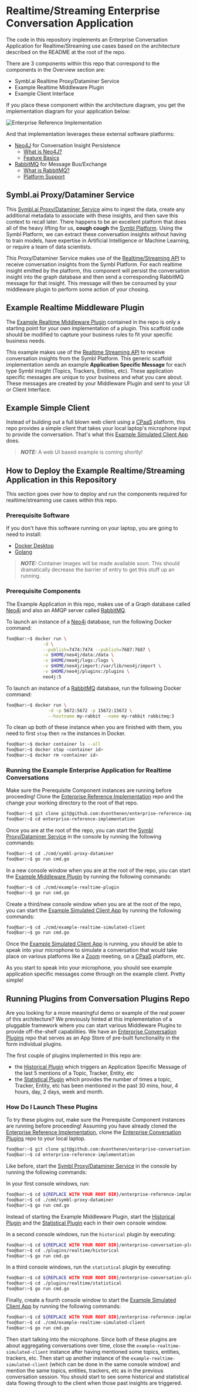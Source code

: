 # Realtime/Streaming Enterprise Conversation Application

The code in this repository implements an Enterprise Conversation Application for Realtime/Streaming use cases based on the architecture described on the README at the root of the repo.

There are 3 components within this repo that correspond to the components in the Overview section are:

- Symbl.ai Realtime Proxy/Dataminer Service
- Example Realtime Middleware Plugin
- Example Client Interface

If you place these component within the architecture diagram, you get the implementation diagram for your application below:

![Enterprise Reference Implementation](https://github.com/dvonthenen/enterprise-reference-implementation/blob/main/docs/images/enterprise-architecture-implementation.png?raw=true)

And that implementation leverages these external software platforms:

- [Neo4J](https://neo4j.com/) for Conversation Insight Persistence
  - [What is Neo4J?](https://neo4j.com/docs/getting-started/current/)
  - [Feature Basics](https://graphacademy.neo4j.com/courses/neo4j-fundamentals/)
- [RabbitMQ](https://rabbitmq.com/) for Message Bus/Exchange
  - [What is RabbitMQ?](https://blog.iron.io/what-is-rabbitmq/)
  - [Platform Support](https://www.rabbitmq.com/devtools.html)

## Symbl.ai Proxy/Dataminer Service

This [Symbl.ai Proxy/Dataminer Service](https://github.com/dvonthenen/enterprise-reference-implementation/tree/main/cmd/symbl-proxy-dataminer) aims to ingest the data, create any additional metadata to associate with these insights, and then save this context to recall later. There happens to be an excellent platform that does all of the heavy lifting for us, **cough cough** the [Symbl Platform](https://platform.symbl.ai). Using the Symbl Platform, we can extract these conversation insights without having to train models, have expertise in Artificial Intelligence or Machine Learning, or require a team of data scientists.

This Proxy/Dataminer Service makes use of the [Realtime/Streaming API](https://docs.symbl.ai/docs/streaming-api) to receive conversation insights from the Symbl Platform. For each realtime insight emitted by the platform, this component will persist the conversation insight into the graph database and then send a corresponding RabbitMQ message for that insight. This message will then be consumed by your middleware plugin to perform some action of your chosing.

## Example Realtime Middleware Plugin

The [Example Realtime Middleware Plugin](https://github.com/dvonthenen/enterprise-reference-implementation/tree/main/cmd/example-realtime-plugin) contained in the repo is only a starting point for your own implementation of a plugin. This scaffold code should be modified to capture your business rules to fit your specific business needs.

This example makes use of the [Realtime Streaming API](https://docs.symbl.ai/docs/streaming-api) to receive conversation insights from the Symbl Platform. This generic scaffold implementation sends an example **Application Specific Message** for each type Symbl insight (Topics, Trackers, Entities, etc). These application specific messages are unique to your business and what you care about. These messages are created by your Middleware Plugin and sent to your UI or Client Interface.

## Example Simple Client

Instead of building out a full blown web client using a [CPaaS](https://www.gartner.com/en/information-technology/glossary/communications-platform-service-cpaas) platform, this repo provides a simple client that takes your local laptop's microphone input to provide the conversation. That's what this [Example Simulated Client App](https://github.com/dvonthenen/enterprise-reference-implementation/tree/main/cmd/example-realtime-simulated-client) does.

> **_NOTE:_** A web UI based example is coming shortly!

## How to Deploy the Example Realtime/Streaming Application in this Repository

This section goes over how to deploy and run the components required for realtime/streaming use cases within this repo.

### Prerequisite Software

If you don't have this software running on your laptop, you are going to need to install:

- [Docker Desktop](https://docs.docker.com/get-docker/)
- [Golang](https://go.dev/doc/install)

> **_NOTE:_** Container images will be made available soon. This should dramatically decrease the barrier of entry to get this stuff up an running.

### Prerequisite Components

The Example Application in this repo, makes use of a Graph database called [Neo4j](https://neo4j.com/) and also an AMQP server called [RabbitMQ](https://rabbitmq.com/).

To launch an instance of a [Neo4j](https://neo4j.com/) database, run the following Docker command:

```bash
foo@bar:~$ docker run \
              -d \
              --publish=7474:7474 --publish=7687:7687 \
              -v $HOME/neo4j/data:/data \
              -v $HOME/neo4j/logs:/logs \
              -v $HOME/neo4j/import:/var/lib/neo4j/import \
              -v $HOME/neo4j/plugins:/plugins \
              neo4j:5
```

To launch an instance of a [RabbitMQ](https://rabbitmq.com/) database, run the following Docker command:

```bash
foo@bar:~$ docker run \
                -d -p 5672:5672 -p 15672:15672 \
                --hostname my-rabbit --name my-rabbit rabbitmq:3
```

To clean up both of these instance when you are finished with them, you need to first `stop` then `rm` the instances in Docker.

```bash
foo@bar:~$ docker container ls --all
foo@bar:~$ docker stop <container id>
foo@bar:~$ docker rm <container id>
```

### Running the Example Enterprise Application for Realtime Conversations

Make sure the Prerequisite Component instances are running before proceeding! Clone the [Enterprise Reference Implementation](https://github.com/dvonthenen/enterprise-reference-implementation) repo and the change your working directory to the root of that repo.

```bash
foo@bar:~$ git clone git@github.com:dvonthenen/enterprise-reference-implementation.git
foo@bar:~$ cd enterprise-reference-implementation
```

Once you are at the root of the repo, you can start the [Symbl Proxy/Dataminer Service](https://github.com/dvonthenen/enterprise-reference-implementation/tree/main/cmd/symbl-proxy-dataminer) in the console by running the following commands:

```bash
foo@bar:~$ cd ./cmd/symbl-proxy-dataminer
foo@bar:~$ go run cmd.go
```

In a new console window when you are at the root of the repo, you can start the [Example Middleware Plugin](https://github.com/dvonthenen/enterprise-reference-implementation/tree/main/cmd/example-realtime-plugin) by running the following commands:

```bash
foo@bar:~$ cd ./cmd/example-realtime-plugin
foo@bar:~$ go run cmd.go
```

Create a third/new console window when you are at the root of the repo, you can start the [Example Simulated Client App](https://github.com/dvonthenen/enterprise-reference-implementation/tree/main/cmd/example-realtime-simulated-client) by running the following commands:

```bash
foo@bar:~$ cd ./cmd/example-realtime-simulated-client
foo@bar:~$ go run cmd.go
```

Once the [Example Simulated Client App](https://github.com/dvonthenen/enterprise-reference-implementation/tree/main/cmd/example-realtime-simulated-client) is running, you should be able to speak into your microphone to simulate a conversation that would take place on various platforms like a [Zoom](https://zoom.us/) meeting, on a [CPaaS](https://www.gartner.com/en/information-technology/glossary/communications-platform-service-cpaas) platform, etc.

As you start to speak into your microphone, you should see example application specific messages come through on the example client. Pretty simple!

## Running Plugins from Conversation Plugins Repo

Are you looking for a more meaningful demo or example of the real power of this architecture? We previously hinted at this implementation of a pluggable framework where you can start various Middleware Plugins to provide off-the-shelf capabilities. We have an [Enterprise Conversation Plugins](https://github.com/dvonthenen/enterprise-conversation-plugins) repo that serves as an App Store of pre-built functionality in the form individual plugins.

The first couple of plugins implemented in this repo are:
- the [Historical Plugin](https://github.com/dvonthenen/enterprise-conversation-plugins/tree/main/plugins/realtime/historical) which triggers an Application Specific Message of the last 5 mentions of a Topic, Tracker, Entity, etc
- the [Statistical Plugin](https://github.com/dvonthenen/enterprise-conversation-plugins/tree/main/plugins/realtime/statistical) which provides the number of times a topic, Tracker, Entity, etc has been mentioned in the past 30 mins, hour, 4 hours, day, 2 days, week and month.

### How Do I Launch These Plugins

To try these plugins out, make sure the Prerequisite Component instances are running before proceeding! Assuming you have already cloned the [Enterprise Reference Implementation](https://github.com/dvonthenen/enterprise-reference-implementation), clone the [Enterprise Conversation Plugins](hhttps://github.com/dvonthenen/enterprise-conversation-plugins) repo to your local laptop.

```bash
foo@bar:~$ git clone git@github.com:dvonthenen/enterprise-conversation-plugins.git
foo@bar:~$ cd enterprise-reference-implementation
```

Like before, start the [Symbl Proxy/Dataminer Service](https://github.com/dvonthenen/enterprise-reference-implementation/tree/main/cmd/symbl-proxy-dataminer) in the console by running the following commands:

In your first console windows, run:
```bash
foo@bar:~$ cd ${REPLACE WITH YOUR ROOT DIR}/enterprise-reference-implementation
foo@bar:~$ cd ./cmd/symbl-proxy-dataminer
foo@bar:~$ go run cmd.go
```

Instead of starting the Example Middleware Plugin, start the [Historical Plugin](https://github.com/dvonthenen/enterprise-conversation-plugins/tree/main/plugins/realtime/historical) and the [Statistical Plugin](https://github.com/dvonthenen/enterprise-conversation-plugins/tree/main/plugins/realtime/statistical) each in their own console window.

In a second console windows, run the `historical` plugin by executing:
```bash
foo@bar:~$ cd ${REPLACE WITH YOUR ROOT DIR}/enterprise-conversation-plugins
foo@bar:~$ cd ./plugins/realtime/historical
foo@bar:~$ go run cmd.go
```

In a third console windows, run the `statistical` plugin by executing:
```bash
foo@bar:~$ cd ${REPLACE WITH YOUR ROOT DIR}/enterprise-conversation-plugins
foo@bar:~$ cd ./plugins/realtime/statistical
foo@bar:~$ go run cmd.go
```

Finally, create a fourth console window to start the [Example Simulated Client App](https://github.com/dvonthenen/enterprise-reference-implementation/tree/main/cmd/example-realtime-simulated-client) by running the following commands:

```bash
foo@bar:~$ cd ${REPLACE WITH YOUR ROOT DIR}/enterprise-reference-implementation
foo@bar:~$ cd ./cmd/example-realtime-simulated-client
foo@bar:~$ go run cmd.go
```

Then start talking into the microphone. Since both of these plugins are about aggregating conversations over time, close the `example-realtime-simulated-client` instance after having mentioned some topics, entities, trackers, etc. Then start up another instance of the `example-realtime-simulated-client` (which can be done in the same console window) and mention the same topics, entities, trackers, etc as in the previous conversation session. You should start to see some historical and statistical data flowing through to the client when those past insights are triggered.
